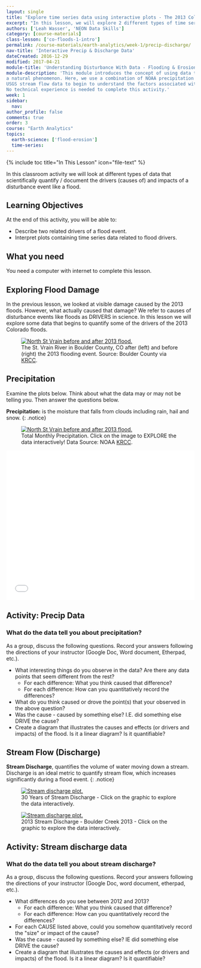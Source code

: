 ```yaml
---
layout: single
title: "Explore time series data using interactive plots - The 2013 Colorado Floods "
excerpt: "In this lesson, we will explore 2 different types of time series data that can be used to better understand a flood event: precipitation data and stream discharge data which quantifies the volume and velocity of water moving through a stream channel. Students will explore these data using interactive plot.ly plots. No programming experience is required to complete this lesson."
authors: ['Leah Wasser', 'NEON Data Skills']
category: [course-materials]
class-lesson: ['co-floods-1-intro']
permalink: /course-materials/earth-analytics/week-1/precip-discharge/
nav-title: 'Interactive Precip & Discharge Data'
dateCreated: 2016-12-29
modified: 2017-04-21
module-title: 'Understanding Disturbance With Data - Flooding & Erosion'
module-description: 'This module introduces the concept of using data to Understand
a natural phenomenon. Here, we use a combination of NOAA precipitation data and
USGS stream flow data to begin to understand the factors associated with a flood.
No technical experience is needed to complete this activity.'
week: 1
sidebar:
  nav:
author_profile: false
comments: true
order: 3
course: "Earth Analytics"
topics:
  earth-science: ['flood-erosion']
  time-series:
---
```


{% include toc title="In This Lesson" icon="file-text" %}

In this classroom activity we will look at different types of data
that scientifically quantify / document the drivers (causes of) and impacts of
a disturbance event like a flood.

<div class='notice--success' markdown="1">

## <i class="fa fa-graduation-cap" aria-hidden="true"></i> Learning Objectives
At the end of this activity, you will be able to:

* Describe two related drivers of a flood event.
* Interpret plots containing time series data related to flood drivers.


## <i class="fa fa-check-square-o fa-2" aria-hidden="true"></i> What you need

You need a computer with internet to complete this lesson.

</div>

## Exploring Flood Damage

In the previous lesson, we looked at visible damage caused by the 2013 floods.
However, what actually caused that damage? We refer to causes of disturbance events
like floods as DRIVERS in science. In this lesson we will explore some data that
begins to quantify some of the drivers of the 2013 Colorado floods.

<figure>
 <a href="{{ site.baseurl }}/images/course-materials/earth-analytics/week-1/intro-co-floods/N_St_Vrain_before_after_CreditBoulderCo.jpg">
 <img src="{{ site.baseurl }}/images/course-materials/earth-analytics/week-1/intro-co-floods/N_St_Vrain_before_after_CreditBoulderCo.jpg" alt="North St Vrain before and after 2013 flood."></a>
 <figcaption> The St. Vrain River in Boulder County, CO after (left) and before
 (right) the 2013 flooding event.  Source: Boulder County via <a href="http://krcc.org/post/post-flood-planning-boulder-county" target="_blank"> KRCC</a>.
 </figcaption>
</figure>


## Precipitation

Examine the plots below. Think about what the data may or may not be telling you.
Then answer the questions below.

<i class="fa fa-star"></i> **Precipitation:** is the moisture that
falls from clouds including rain, hail and snow.
{: .notice}

<figure>
 <a href="https://plot.ly/~NEONDataSkills/6/total-monthly-precipitation-boulder-co-station/" target="_blank">
 <img src="{{ site.baseurl }}/images/course-materials/earth-analytics/week-1/intro-co-floods/total-monthly-precip.png" alt="North St Vrain before and after 2013 flood."></a>
 <figcaption> Total Monthly Precipitation. Click on the image to EXPLORE the data interactively! Data Source: NOAA <a href="http://krcc.org/post/post-flood-planning-boulder-county" target="_blank"> KRCC</a>.
 </figcaption>
</figure>

<iframe width="100%" height="400" frameborder="0" scrolling="no" src="//plot.ly/~leahawasser/161.embed"></iframe>

<div class="notice--warning" markdown="1">

## <i class="fa fa-pencil-square-o" aria-hidden="true"></i> Activity: Precip Data

### What do the data tell you about precipitation?

As a group, discuss the following questions. Record your answers following the
directions of your instructor (Google Doc, Word document, Etherpad, etc.).

* What interesting things do you observe in the data? Are there any data points that seem different from the rest?
  * For each difference: What you think caused that difference?
  * For each difference: How can you quantitatively record the differences?
* What do you think caused or drove the point(s) that your observed in the above question?
* Was the cause - caused by something else? I.E. did something else DRIVE the cause?
* Create a diagram that illustrates the causes and effects (or drivers and impacts) of the flood. Is it a linear diagram? Is it quantifiable?
</div>


## Stream Flow (Discharge)

<i class="fa fa-star"></i> **Stream Discharge**, quantifies the volume of water
moving down a stream. Discharge is an ideal metric to quantify stream flow, which
increases significantly during a flood event.
{: .notice}


<figure>
 <a href="https://plot.ly/~leahawasser/166/stream-discharge-boulder-creek-2013/">
 <img src="{{ site.baseurl }}/images/course-materials/earth-analytics/week-1/intro-co-floods/stream-discharge-166.png" alt="Stream discharge plot."></a>
 <figcaption> 30 Years of Stream Discharge - Click on the graphic to
 explore the data interactively.
 </figcaption>
</figure>

<figure>
 <a href="https://plot.ly/~leahawasser/150/stream-discharge-boulder-creek-2013/">
 <img src="{{ site.baseurl }}/images/course-materials/earth-analytics/week-1/intro-co-floods/stream-discharge-150.png" alt="Stream discharge plot."></a>
 <figcaption> 2013 Stream Discharge - Boulder Creek 2013 - Click on the graphic to
 explore the data interactively.
 </figcaption>
</figure>

<div class="notice--warning" markdown="1">

## <i class="fa fa-pencil-square-o" aria-hidden="true"></i> Activity: Stream discharge data

### What do the data tell you about stream discharge?

As a group, discuss the following questions. Record your answers following the
directions of your instructor (Google Doc, word document, etherpad, etc.).

* What differences do you see between 2012 and 2013?
  * For each difference: What you think caused that difference?
  * For each difference: How can you quantitatively record the differences?
* For each CAUSE listed above, could you somehow quantitatively record the "size" or impact of the cause?
* Was the cause - caused by something else? IE did something else DRIVE the cause?
* Create a diagram that illustrates the causes and effects (or drivers and impacts) of the flood. Is it a linear diagram? Is it quantifiable?
</div>

